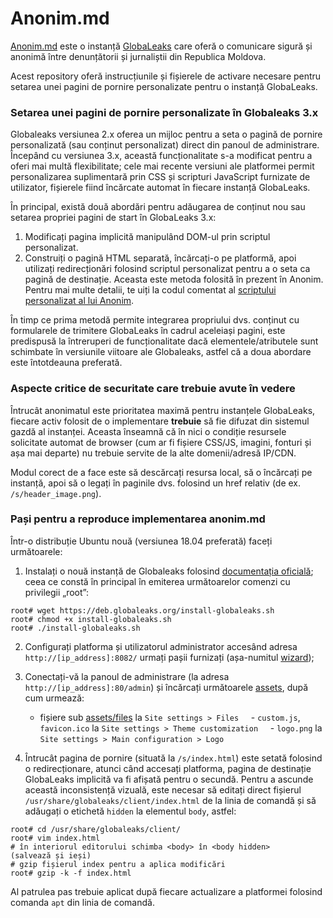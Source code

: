 # Anonim.md

[Anonim.md](https://anonim.md) este o instanță [GlobaLeaks](https://github.com/globaleaks/GlobaLeaks) care oferă o comunicare sigură și anonimă între denunțătorii și jurnaliștii din Republica Moldova.

Acest repository oferă instrucțiunile și fișierele de activare necesare pentru setarea unei pagini de pornire personalizate pentru o instanță GlobaLeaks.

### Setarea unei pagini de pornire personalizate în Globaleaks 3.x
Globaleaks versiunea 2.x oferea un mijloc pentru a seta o pagină de pornire personalizată (sau conținut personalizat) direct din panoul de administrare. Începând cu versiunea 3.x, această funcționalitate s-a modificat pentru a oferi mai multă flexibilitate; cele mai recente versiuni ale platformei permit personalizarea suplimentară prin CSS și scripturi JavaScript furnizate de utilizator, fișierele fiind încărcate automat în fiecare instanță GlobaLeaks.

În principal, există două abordări pentru adăugarea de conținut nou sau setarea propriei pagini de start în GlobaLeaks 3.x:

1. Modificați pagina implicită manipulând DOM-ul prin scriptul personalizat.
2. Construiți o pagină HTML separată, încărcați-o pe platformă, apoi utilizați redirecționări folosind scriptul personalizat pentru a o seta ca pagină de destinație. Aceasta este metoda folosită în prezent în Anonim. Pentru mai multe detalii, te uiți la codul comentat al [scriptului personalizat al lui Anonim](assets/custom.js).

În timp ce prima metodă permite integrarea propriului dvs. conținut cu formularele de trimitere GlobaLeaks în cadrul aceleiași pagini, este predispusă la întreruperi de funcționalitate dacă elementele/atributele sunt schimbate în versiunile viitoare ale Globaleaks, astfel că a doua abordare este întotdeauna preferată.

### Aspecte critice de securitate care trebuie avute în vedere
Întrucât anonimatul este prioritatea maximă pentru instanțele GlobaLeaks, fiecare activ folosit de o implementare **trebuie** să fie difuzat din sistemul gazdă al instanței. Aceasta înseamnă că în nici o condiție resursele solicitate automat de browser (cum ar fi fișiere CSS/JS, imagini, fonturi și așa mai departe) nu trebuie servite de la alte domenii/adresă IP/CDN.

Modul corect de a face este să descărcați resursa local, să o încărcați pe instanță, apoi să o legați în paginile dvs. folosind un href relativ (de ex. `/s/header_image.png`).

### Pași pentru a reproduce implementarea anonim.md
Într-o distribuție Ubuntu nouă (versiunea 18.04 preferată) faceți următoarele:


1. Instalați o nouă instanță de Globaleaks folosind [documentația oficială](https://docs.globaleaks.org/en/latest/setup/InstallationGuide.html); ceea ce constă în principal în emiterea următoarelor comenzi cu privilegii „root”:

```
root# wget https://deb.globaleaks.org/install-globaleaks.sh
root# chmod +x install-globaleaks.sh
root# ./install-globaleaks.sh
```

2. Configurați platforma și utilizatorul administrator accesând adresa `http://[ip_address]:8082/` urmați pașii furnizați (așa-numitul [wizard](https://docs.globaleaks.org/en/latest/setup/PlatformWizard.html));

3. Conectați-vă la panoul de administrare (la adresa `http://[ip_address]:80/admin`) și încărcați următoarele [assets](assets/), după cum urmează:
    
	- fișiere sub [assets/files](assets/files) la `Site settings > Files`
    - `custom.js`,` favicon.ico` la `Site settings > Theme customization`
    - `logo.png` la `Site settings > Main configuration > Logo`

4. Întrucât pagina de pornire (situată la `/s/index.html`) este setată folosind o redirecționare, atunci când accesați platforma, pagina de destinație GlobaLeaks implicită va fi afișată pentru o secundă. Pentru a ascunde această inconsistență vizuală, este necesar să editați direct fișierul `/usr/share/globaleaks/client/index.html` de la linia de comandă și să adăugați o etichetă `hidden` la elementul `body`, astfel:
```
root# cd /usr/share/globaleaks/client/
root# vim index.html
# în interiorul editorului schimba <body> în <body hidden>
(salvează și ieși)
# gzip fișierul index pentru a aplica modificări
root# gzip -k -f index.html
```
Al patrulea pas trebuie aplicat după fiecare actualizare a platformei folosind comanda `apt` din linia de comandă.